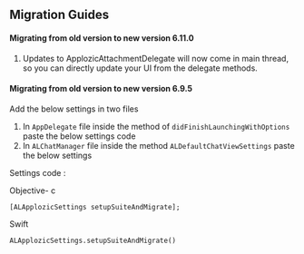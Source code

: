 ## Migration Guides

#### Migrating from old version to new version 6.11.0

1) Updates to ApplozicAttachmentDelegate will now come in main thread, so you can directly update your UI from the delegate methods.

#### Migrating from old version to new version 6.9.5

Add the below settings in two files 

1) In `AppDelegate` file inside the method of  `didFinishLaunchingWithOptions`  paste the below settings code 
2) In `ALChatManager`  file  inside the  method   `ALDefaultChatViewSettings`  paste the below settings

Settings code : 

Objective- c
```
[ALApplozicSettings setupSuiteAndMigrate];
```
Swift
```
ALApplozicSettings.setupSuiteAndMigrate()
```

